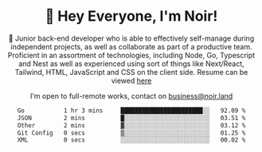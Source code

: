 <div align="center">

<h1 align="center">👋 Hey Everyone, I'm Noir! </h1>
  
<p>
  
 🎉 Junior back-end developer who is able to effectively self-manage during independent projects, as well as collaborate as part of a productive team. Proficient in an assortment of technologies, including Node, Go, Typescript and Nest as well as experienced using sort of things like Next/React, Tailwind, HTML, JavaScript and CSS on the client side. Resume can be viewed [here](https://cdn.noir.land/resume)

</p>
   
<p align="center">

  I'm open to full-remote works, contact on [business@noir.land](mailto:business@noir.land) 
 
 </p>
   

  
<!--START_SECTION:waka-->

```txt
Go           1 hr 3 mins     ███████████████████████░░   92.09 %
JSON         2 mins          █░░░░░░░░░░░░░░░░░░░░░░░░   03.51 %
Other        2 mins          ▓░░░░░░░░░░░░░░░░░░░░░░░░   03.12 %
Git Config   0 secs          ▒░░░░░░░░░░░░░░░░░░░░░░░░   01.25 %
XML          0 secs          ░░░░░░░░░░░░░░░░░░░░░░░░░   00.02 %
```

<!--END_SECTION:waka-->
